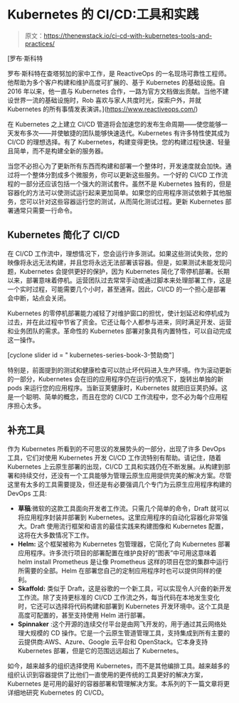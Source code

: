 # Kubernetes 的 CI/CD:工具和实践

> 原文：<https://thenewstack.io/ci-cd-with-kubernetes-tools-and-practices/>

[](https://www.reactiveops.com/)

 [罗布·斯科特

罗布·斯科特在查塔努加的家中工作，是 ReactiveOps 的一名现场可靠性工程师。他帮助为多个客户构建和维护高度可扩展的、基于 Kubernetes 的基础设施。自 2016 年以来，他一直与 Kubernetes 合作，一路为官方文档做出贡献。当他不建设世界一流的基础设施时，Rob 喜欢与家人共度时光，探索户外，并就 Kubernetes 的所有事情发表演讲。](https://www.reactiveops.com/) [](https://www.reactiveops.com/)

在 Kubernetes 之上建立 CI/CD 管道将会加速您的发布生命周期——使您能够一天发布多次——并使敏捷的团队能够快速迭代。Kubernetes 有许多特性使其成为 CI/CD 的理想选择。有了 Kubernetes，构建变得更快。您的构建过程快速、轻量且简单，而不是构建全新的服务器。

当您不必担心为了更新所有东西而构建和部署一个整体时，开发速度就会加快。通过将一个整体分割成多个微服务，你可以更新这些服务。一个好的 CI/CD 工作流程的一部分还应该包括一个强大的测试套件。虽然不是 Kubernetes 独有的，但是容器化的方法可以使测试运行起来更加简单。如果您的应用程序测试依赖于其他服务，您可以针对这些容器运行您的测试，从而简化测试过程。更新 Kubernetes 部署通常只需要一行命令。

## Kubernetes 简化了 CI/CD

在 CI/CD 工作流中，理想情况下，您会运行许多测试。如果这些测试失败，您的映像将永远无法构建，并且您将永远无法部署该容器。但是，如果测试未能发现问题，Kubernetes 会提供更好的保护，因为 Kubernetes 简化了零停机部署。长期以来，部署意味着停机。运营团队过去常常手动或通过脚本来处理部署工作，这是一个实时过程，可能需要几个小时，甚至通宵。因此，CI/CD 的一个担心是部署会中断，站点会关闭。

Kubernetes 的零停机部署能力减轻了对维护窗口的担忧，使计划延迟和停机成为过去，并在此过程中节省了资金。它还让每个人都参与进来，同时满足开发、运营和业务团队的需求。革命性的 Kubernetes 部署对象具有内置特性，可以自动完成这一操作。

[cyclone slider id = " kubernetes-series-book-3-赞助商"]

特别是，前面提到的测试和健康检查可以防止坏代码进入生产环境。作为滚动更新的一部分，Kubernetes 会在旧的应用程序仍在运行的情况下，旋转出单独的新 pods 来运行您的应用程序。当新豆荚健康时，Kubernetes 就把旧豆荚扔掉。这是一个聪明、简单的概念，而且在您的 CI/CD 工作流程中，您不必为每个应用程序担心太多。

## 补充工具

作为 Kubernetes 所看到的不可思议的发展势头的一部分，出现了许多 DevOps 工具，它们对使用 Kubernetes 开发 CI/CD 工作流特别有帮助。请记住，随着 Kubernetes 上云原生部署的出现，CI/CD 工具和实践仍在不断发展。从构建到部署和持续交付，还没有一个工具能够为管理云原生应用提供完美的解决方案。尽管这里有太多的工具需要提及，但还是有必要强调几个专门为云原生应用程序构建的 DevOps 工具:

*   **草稿**:微软的这款工具面向开发者工作流。只需几个简单的命令，Draft 就可以将应用程序封装并部署到 Kubernetes。这里应用程序的自动化容器化非常强大。Draft 使用流行框架和语言的最佳实践来构建图像和 Kubernetes 配置，这将在大多数情况下工作。
*   **Helm:** 这个框架被称为 Kubernetes 包管理器，它简化了向 Kubernetes 部署应用程序。许多流行项目的部署配置在维护良好的“图表”中可用这意味着 helm install Prometheus 是让像 Prometheus 这样的项目在您的集群中运行所需要的全部。Helm 在部署您自己的定制应用程序时也可以提供同样的便利。
*   **Skaffold:** 类似于 Draft，这是谷歌的一个新工具，可以实现令人兴奋的新开发工作流。除了支持更标准的 CI/CD 工作流之外，每当代码在本地发生变化时，它还可以选择将代码构建和部署到 Kubernetes 开发环境中。这个工具是高度可配置的，甚至支持使用 Helm 进行部署。
*   **Spinnaker** :这个开源的连续交付平台是由网飞开发的，用于通过其云网络处理大规模的 CD 操作。它是一个云原生管道管理工具，支持集成到所有主要的云提供商:AWS、Azure、Google 云平台和 OpenStack。它本身支持 Kubernetes 部署，但是它的范围远远超出了 Kubernetes。

如今，越来越多的组织选择使用 Kubernetes，而不是其他编排工具。越来越多的组织认识到容器提供了比他们一直使用的更传统的工具更好的解决方案，Kubernetes 是可用的最好的容器部署和管理解决方案。本系列的下一篇文章将更详细地研究 Kubernetes 的 CI/CD。

<svg xmlns:xlink="http://www.w3.org/1999/xlink" viewBox="0 0 68 31" version="1.1"><title>Group</title> <desc>Created with Sketch.</desc></svg>
